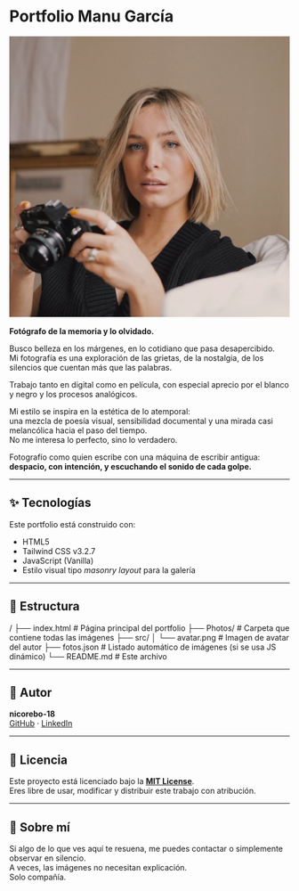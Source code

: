 # Portfolio Manu García

![Avatar](dist/assets/Avatar.png)

**Fotógrafo de la memoria y lo olvidado.**

Busco belleza en los márgenes, en lo cotidiano que pasa desapercibido.  
Mi fotografía es una exploración de las grietas, de la nostalgia, de los silencios que cuentan más que las palabras.

Trabajo tanto en digital como en película, con especial aprecio por el blanco y negro y los procesos analógicos.

Mi estilo se inspira en la estética de lo atemporal:  
una mezcla de poesía visual, sensibilidad documental y una mirada casi melancólica hacia el paso del tiempo.  
No me interesa lo perfecto, sino lo verdadero.

Fotografío como quien escribe con una máquina de escribir antigua:  
**despacio, con intención, y escuchando el sonido de cada golpe.**

---

## ✨ Tecnologías

Este portfolio está construido con:

- HTML5
- Tailwind CSS v3.2.7
- JavaScript (Vanilla)
- Estilo visual tipo *masonry layout* para la galería

---

## 📁 Estructura

/
├── index.html # Página principal del portfolio
├── Photos/ # Carpeta que contiene todas las imágenes
├── src/
│ └── avatar.png # Imagen de avatar del autor
├── fotos.json # Listado automático de imágenes (si se usa JS dinámico)
└── README.md # Este archivo

---

## 👤 Autor

**nicorebo-18**  
[GitHub](https://github.com/nicorebo-18) · [LinkedIn](https://www.linkedin.com/in/nicorebo18)

---

## 🪪 Licencia

Este proyecto está licenciado bajo la **[MIT License](LICENSE)**.  
Eres libre de usar, modificar y distribuir este trabajo con atribución.

---

## 📸 Sobre mí

Si algo de lo que ves aquí te resuena, me puedes contactar o simplemente observar en silencio.  
A veces, las imágenes no necesitan explicación.  
Solo compañía.